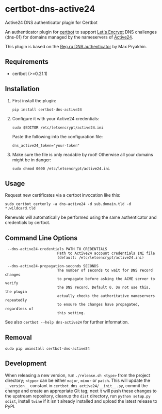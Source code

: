 # certbot-dns-active24
Active24 DNS authenticator plugin for Certbot

An authenticator plugin for [certbot](https://certbot.eff.org/) to support [Let's Encrypt](https://letsencrypt.org/) 
DNS challenges (dns-01) for domains managed by the nameservers of [Active24](https://www.active24.cz).

This plugin is based on the [Reg.ru DNS authenticator](https://github.com/free2er/certbot-regru) by Max Pryakhin.

## Requirements
* certbot (>=0.21.1)

## Installation
1. First install the plugin:
   ```
   pip install certbot-dns-active24
   ```

2. Configure it with your Active24 credentials:
   ```
   sudo $EDITOR /etc/letsencrypt/active24.ini
   ```
   Paste the following into the configuration file:
   ```
   dns_active24_token="your-token"
   ```

3. Make sure the file is only readable by root! Otherwise all your domains might be in danger:
   ```
   sudo chmod 0600 /etc/letsencrypt/active24.ini
   ```

## Usage
Request new certificates via a certbot invocation like this:

    sudo certbot certonly -a dns-active24 -d sub.domain.tld -d *.wildcard.tld

Renewals will automatically be performed using the same authenticator and credentials by certbot.

## Command Line Options
```
 --dns-active24-credentials PATH_TO_CREDENTIALS
                        Path to Active24 account credentials INI file 
                        (default: /etc/letsencrypt/active24.ini)

 --dns-active24-propagation-seconds SECONDS
                        The number of seconds to wait for DNS record changes
                        to propagate before asking the ACME server to verify
                        the DNS record. Default 0. Do not use this, the plugin
                        actually checks the authoritative nameservers repeatedly
                        to ensure the changes have propagated, regardless of
                        this setting.
```

See also `certbot --help dns-active24` for further information.

## Removal
   ```
   sudo pip uninstall certbot-dns-active24
   ```

## Development

When releasing a new version, run `./release.sh <type>` from the project directory; `<type>` can be
either `major`, `minor` or `patch`. This will update the `__version__` constant in `certbot_dns_active24/__init__.py`,
commit the change and create an appropriate Git tag; next it will push these changes to the upstream repository,
cleanup the `dist` directory, run `python setup.py sdist`, install `twine` if it isn't already installed and
upload the latest release to PyPI. 